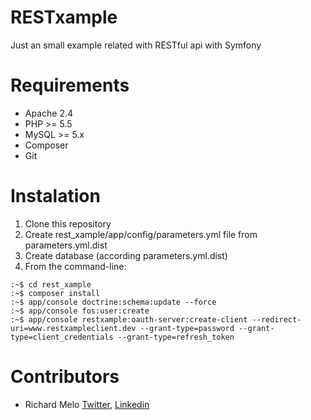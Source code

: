 RESTxample
==========

Just an small example related with RESTful api with Symfony

Requirements
============

- Apache 2.4
- PHP >= 5.5
- MySQL >= 5.x
- Composer
- Git

Instalation
===========

1. Clone this repository
2. Create rest_xample/app/config/parameters.yml file from parameters.yml.dist
3. Create database (according parameters.yml.dist)
4. From the command-line:
```
:~$ cd rest_xample
:~$ composer install
:~$ app/console doctrine:schema:update --force
:~$ app/console fos:user:create
:~$ app/console restxample:oauth-server:create-client --redirect-uri=www.restxampleclient.dev --grant-type=password --grant-type=client_credentials --grant-type=refresh_token
```

Contributors
============

- Richard Melo [Twitter](@allucardster), [Linkedin](https://co.linkedin.com/in/richardmelo)
